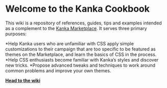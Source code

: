 # Welcome to the Kanka Cookbook

This wiki is a repository of references, guides, tips and examples intended as a complement to the [Kanka Marketplace](https://marketplace.kanka.io/). It serves three primary purposes:

*Help Kanka users who are unfamiliar with CSS apply simple customizations to their campaign that are too specific to be featured as themes on the Marketplace, and learn the basics of CSS in the process.
*Help CSS enthusiasts become familiar with Kanka’s styles and discover new tricks.
*Propose advanced tweaks and techniques to work around common problems and improve your own themes.

**[Head to the wiki](https://github.com/Salvatos/Kanka-Cookbook/wiki)**
